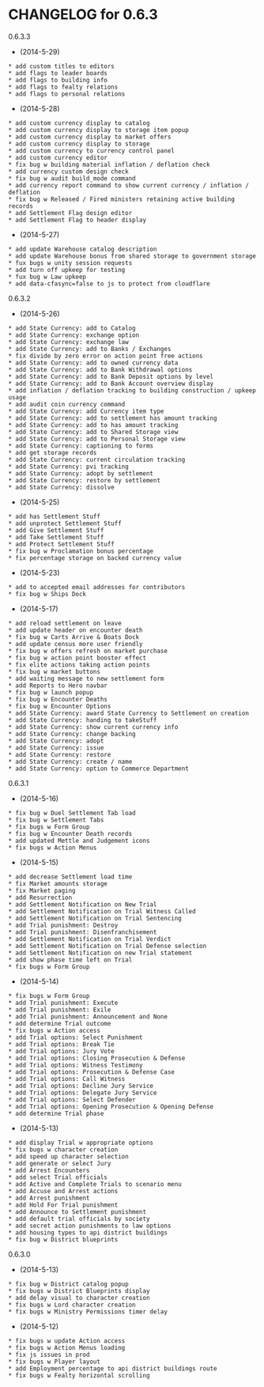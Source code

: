    CHANGELOG for 0.6.3
   ===================

   0.6.3.3

   * (2014-5-29)

    * add custom titles to editors
    * add flags to leader boards
    * add flags to building info
    * add flags to fealty relations
    * add flags to personal relations

   * (2014-5-28)

    * add custom currency display to catalog
    * add custom currency display to storage item popup
    * add custom currency display to market offers
    * add custom currency display to storage
    * add custom currency to currency control panel
    * add custom currency editor
    * fix bug w building material inflation / deflation check
    * add currency custom design check
    * fix bug w audit build_mode command
    * add currency report command to show current currency / inflation / deflation
    * fix bug w Released / Fired ministers retaining active building records
    * add Settlement Flag design editor
    * add Settlement Flag to header display

   * (2014-5-27)

    * add update Warehouse catalog description
    * add update Warehouse bonus from shared storage to government storage
    * fux bugs w unity session requests
    * add turn off upkeep for testing
    * fux bug w Law upkeep
    * add data-cfasync=false to js to protect from cloudflare

   0.6.3.2

   * (2014-5-26)

    * add State Currency: add to Catalog
    * add State Currency: exchange option
    * add State Currency: exchange law
    * add State Currency: add to Banks / Exchanges
    * fix divide by zero error on action point free actions
    * add State Currency: add to owned currency data
    * add State Currency: add to Bank Withdrawal options
    * add State Currency: add to Bank Deposit options by level
    * add State Currency: add to Bank Account overview display
    * add inflation / deflation tracking to building construction / upkeep usage
    * add audit coin currency command
    * add State Currency: add Currency item type
    * add State Currency: add to settlement has amount tracking
    * add State Currency: add to has amount tracking
    * add State Currency: add to Shared Storage view
    * add State Currency: add to Personal Storage view
    * add State Currency: captioning to forms
    * add get storage records
    * add State Currency: current circulation tracking
    * add State Currency: pvi tracking
    * add State Currency: adopt by settlement
    * add State Currency: restore by settlement
    * add State Currency: dissolve

   * (2014-5-25)

    * add has Settlement Stuff
    * add unprotect Settlement Stuff
    * add Give Settlement Stuff
    * add Take Settlement Stuff
    * add Protect Settlement Stuff
    * fix bug w Proclamation bonus percentage
    * fix percentage storage on backed currency value

   * (2014-5-23)

    * add to accepted email addresses for contributors
    * fix bug w Ships Dock

   * (2014-5-17)

    * add reload settlement on leave
    * add update header on encounter death
    * fix bug w Carts Arrive & Boats Dock
    * add update census more user friendly
    * fix bug w offers refresh on market purchase
    * fix bug w action point booster effect
    * fix elite actions taking action points
    * fix bug w market buttons
    * add waiting message to new settlement form
    * add Reports to Hero navbar
    * fix bug w launch popup
    * fix bug w Encounter Deaths
    * fix bug w Encounter Options
    * add State Currency: award State Currency to Settlement on creation
    * add State Currency: handing to takeStuff
    * add State Currency: show current currency info
    * add State Currency: change backing
    * add State Currency: adopt
    * add State Currency: issue
    * add State Currency: restore
    * add State Currency: create / name
    * add State Currency: option to Commerce Department

   0.6.3.1

   * (2014-5-16)

    * fix bug w Duel Settlement Tab load
    * fix bug w Settlement Tabs
    * fix bugs w Form Group
    * fix bug w Encounter Death records
    * add updated Mettle and Judgement icons
    * fix bugs w Action Menus

   * (2014-5-15)

    * add decrease Settlement load time
    * fix Market amounts storage
    * fix Market paging
    * add Resurrection
    * add Settlement Notification on New Trial
    * add Settlement Notification on Trial Witness Called
    * add Settlement Notification on Trial Sentencing
    * add Trial punishment: Destroy
    * add Trial punishment: Disenfranchisement
    * add Settlement Notification on Trial Verdict
    * add Settlement Notification on Trial Defense selection
    * add Settlement Notification on new Trial statement
    * add show phase time left on Trial
    * fix bugs w Form Group

   * (2014-5-14)

    * fix bugs w Form Group
    * add Trial punishment: Execute
    * add Trial punishment: Exile
    * add Trial punishment: Announcement and None
    * add determine Trial outcome
    * fix bugs w Action access
    * add Trial options: Select Punishment
    * add Trial options: Break Tie
    * add Trial options: Jury Vote
    * add Trial options: Closing Prosecution & Defense
    * add Trial options: Witness Testimony
    * add Trial options: Prosecution & Defense Case
    * add Trial options: Call Witness
    * add Trial options: Decline Jury Service
    * add Trial options: Delegate Jury Service
    * add Trial options: Select Defender
    * add Trial options: Opening Prosecution & Opening Defense
    * add determine Trial phase

   * (2014-5-13)

    * add display Trial w appropriate options
    * fix bugs w character creation
    * add speed up character selection
    * add generate or select Jury
    * add Arrest Encounters
    * add select Trial officials
    * add Active and Complete Trials to scenario menu
    * add Accuse and Arrest actions
    * add Arrest punishment
    * add Hold For Trial punishment
    * add Announce to Settlement punishment
    * add default trial officials by society
    * add secret action punishments to law options
    * add housing types to api district buildings
    * fix bug w District blueprints

   0.6.3.0

   * (2014-5-13)

    * fix bug w District catalog popup
    * fix bugs w District Blueprints display
    * add delay visual to character creation
    * fix bugs w Lord character creation
    * fix bugs w Ministry Permissions timer delay

   * (2014-5-12)

    * fix bugs w update Action access
    * fix bugs w Action Menus loading
    * fix js issues in prod
    * fix bugs w Player layout
    * add Employment percentage to api district buildings route
    * fix bugs w Fealty horizontal scrolling
